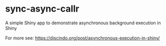 # sync-async-callr
A simple Shiny app to demonstrate asynchronous  background execution in Shiny

For more see: https://discindo.org/post/asynchronous-execution-in-shiny/
